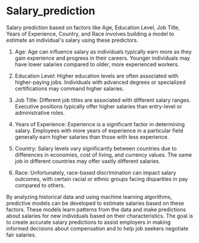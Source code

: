 # Salary_prediction
  Salary prediction based on factors like Age, Education Level, Job Title, Years of Experience, Country, and Race involves building a model to estimate an individual's salary using these predictors. 

1. Age: Age can influence salary as individuals typically earn more as they gain experience and progress in their careers. Younger individuals may have lower salaries compared to older, more experienced workers.

2. Education Level: Higher education levels are often associated with higher-paying jobs. Individuals with advanced degrees or specialized certifications may command higher salaries.

3. Job Title: Different job titles are associated with different salary ranges. Executive positions typically offer higher salaries than entry-level or administrative roles.

4. Years of Experience: Experience is a significant factor in determining salary. Employees with more years of experience in a particular field generally earn higher salaries than those with less experience.

5. Country: Salary levels vary significantly between countries due to differences in economies, cost of living, and currency values. The same job in different countries may offer vastly different salaries.

6. Race: Unfortunately, race-based discrimination can impact salary outcomes, with certain racial or ethnic groups facing disparities in pay compared to others.

By analyzing historical data and using machine learning algorithms, predictive models can be developed to estimate salaries based on these factors. These models learn patterns from the data and make predictions about salaries for new individuals based on their characteristics. The goal is to create accurate salary predictions to assist employers in making informed decisions about compensation and to help job seekers negotiate fair salaries.
